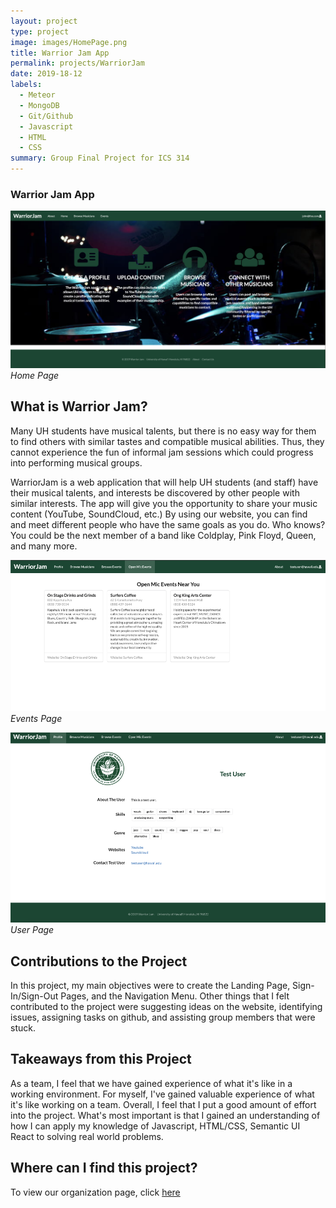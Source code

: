 ```yaml
---
layout: project
type: project
image: images/HomePage.png
title: Warrior Jam App
permalink: projects/WarriorJam
date: 2019-18-12
labels:
  - Meteor
  - MongoDB
  - Git/Github
  - Javascript
  - HTML
  - CSS
summary: Group Final Project for ICS 314
---
```

### Warrior Jam App 
<img class="ui large image" src="../images/HomePage.png">*Home Page*

## What is Warrior Jam?
Many UH students have musical talents, but there is no easy way for them to find others with similar tastes and compatible musical abilities. Thus, they cannot experience the fun of informal jam sessions which could progress into performing musical groups.

WarriorJam is a web application that will help UH students (and staff) have their musical talents, and interests be discovered by other people with similar interests. The app will give you the opportunity to share your music content (YouTube, SoundCloud, etc.) By using our website, you can find and meet different people who have the same goals as you do. Who knows? You could be the next member of a band like Coldplay, Pink Floyd, Queen, and many more.

<img class="ui large image" src="../images/Events.png">*Events Page*

<img class="ui large image" src="../images/User.png">*User Page*


## Contributions to the Project
In this project, my main objectives were to create the Landing Page, Sign-In/Sign-Out Pages, and the Navigation Menu. Other things that I felt contributed to the project were suggesting ideas on the website, identifying issues, assigning tasks on github, and assisting group members that were stuck. 

## Takeaways from this Project
As a team, I feel that we have gained experience of what it's like in a working environment. For myself, I've gained valuable experience of what it's like working on a team. Overall, I feel that I put a good amount of effort into the project. What's most important is that I gained an understanding of how I can apply my knowledge of Javascript, HTML/CSS, Semantic UI React to solving real world problems. 

## Where can I find this project?
To view our organization page, click [here](https://github.com/warrior-jam/warrior-jam)
